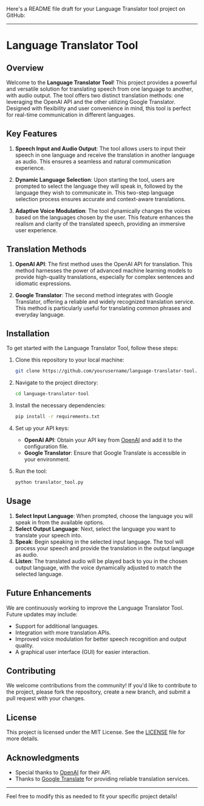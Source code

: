 Here's a README file draft for your Language Translator tool project on GitHub:

---

# Language Translator Tool

## Overview

Welcome to the **Language Translator Tool**! This project provides a powerful and versatile solution for translating speech from one language to another, with audio output. The tool offers two distinct translation methods: one leveraging the OpenAI API and the other utilizing Google Translator. Designed with flexibility and user convenience in mind, this tool is perfect for real-time communication in different languages.

## Key Features

1. **Speech Input and Audio Output**: The tool allows users to input their speech in one language and receive the translation in another language as audio. This ensures a seamless and natural communication experience.
   
2. **Dynamic Language Selection**: Upon starting the tool, users are prompted to select the language they will speak in, followed by the language they wish to communicate in. This two-step language selection process ensures accurate and context-aware translations.

3. **Adaptive Voice Modulation**: The tool dynamically changes the voices based on the languages chosen by the user. This feature enhances the realism and clarity of the translated speech, providing an immersive user experience.

## Translation Methods

1. **OpenAI API**: The first method uses the OpenAI API for translation. This method harnesses the power of advanced machine learning models to provide high-quality translations, especially for complex sentences and idiomatic expressions. 

2. **Google Translator**: The second method integrates with Google Translator, offering a reliable and widely recognized translation service. This method is particularly useful for translating common phrases and everyday language.

## Installation

To get started with the Language Translator Tool, follow these steps:

1. Clone this repository to your local machine:
   ```bash
   git clone https://github.com/yourusername/language-translator-tool.git
   ```
2. Navigate to the project directory:
   ```bash
   cd language-translator-tool
   ```
3. Install the necessary dependencies:
   ```bash
   pip install -r requirements.txt
   ```
4. Set up your API keys:
   - **OpenAI API**: Obtain your API key from [OpenAI](https://openai.com/api/) and add it to the configuration file.
   - **Google Translator**: Ensure that Google Translate is accessible in your environment.

5. Run the tool:
   ```bash
   python translator_tool.py
   ```

## Usage

1. **Select Input Language**: When prompted, choose the language you will speak in from the available options.
2. **Select Output Language**: Next, select the language you want to translate your speech into.
3. **Speak**: Begin speaking in the selected input language. The tool will process your speech and provide the translation in the output language as audio.
4. **Listen**: The translated audio will be played back to you in the chosen output language, with the voice dynamically adjusted to match the selected language.

## Future Enhancements

We are continuously working to improve the Language Translator Tool. Future updates may include:
- Support for additional languages.
- Integration with more translation APIs.
- Improved voice modulation for better speech recognition and output quality.
- A graphical user interface (GUI) for easier interaction.

## Contributing

We welcome contributions from the community! If you'd like to contribute to the project, please fork the repository, create a new branch, and submit a pull request with your changes.

## License

This project is licensed under the MIT License. See the [LICENSE](LICENSE) file for more details.

## Acknowledgments

- Special thanks to [OpenAI](https://openai.com/) for their API.
- Thanks to [Google Translate](https://translate.google.com/) for providing reliable translation services.

---

Feel free to modify this as needed to fit your specific project details!
